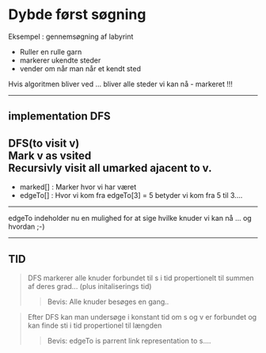 # Dybde først søgning

Eksempel : gennemsøgning af labyrint   
- Ruller en rulle garn
- markerer ukendte steder
- vender om når man når et kendt sted

Hvis algoritmen bliver ved ...
bliver alle steder vi kan nå - markeret !!!

-------
## implementation DFS

DFS(to visit v)   
Mark v as vsited    
Recursivly visit all umarked ajacent to v.
--------

- marked[] : Marker hvor vi har været
- edgeTo[] : Hvor vi kom fra edgeTo[3] = 5 betyder vi kom fra 5 til 3....

-------

edgeTo indeholder nu en mulighed for at sige hvilke knuder vi kan nå ... og hvordan ;-)

-------
## TID
> DFS markerer alle knuder forbundet til s i tid propertionelt til summen af deres grad... (plus initaliserings tid)
>>Bevis:
>>Alle knuder besøges en gang..

>Efter DFS kan man undersøge i konstant tid om s og v er forbundet
>og kan finde sti i tid propertionel til længden
>>Bevis:
>>edgeTo is parrent link representation to s....
